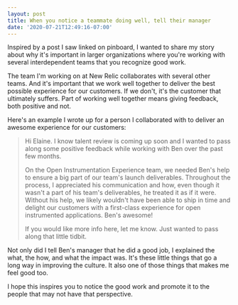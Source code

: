 ```yaml
---
layout: post
title: When you notice a teammate doing well, tell their manager
date: '2020-07-21T12:49:16-07:00'
---
```


Inspired by a post I saw linked on pinboard, I wanted to share my story about why it's important in larger organizations where you're working with several interdependent teams that you recognize good work.<!--more-->

The team I'm working on at New Relic collaborates with several other teams. And it's important that we work well together to deliver the best possible experience for our customers. If we don't, it's the customer that ultimately suffers. Part of working well together means giving feedback, both positive and not.

Here's an example I wrote up for a person I collaborated with to deliver an awesome experience for our customers:

> Hi Elaine. I know talent review is coming up soon and I wanted to pass along some positive feedback while working with Ben over the past few months.
>
> On the Open Instrumentation Experience team, we needed Ben's help to ensure a big part of our team's launch deliverables. Throughout the process, I appreciated his communication and how, even though it wasn't a part of his team's deliverables, he treated it as if it were. Without his help, we likely wouldn't have been able to ship in time and delight our customers with a first-class experience for open instrumented applications. Ben's awesome!
>
> If you would like more info here, let me know. Just wanted to pass along that little tidbit.

Not only did I tell Ben's manager that he did a good job, I explained the what, the how, and what the impact was. It's these little things that go a long way in improving the culture. It also one of those things that makes me feel good too.

I hope this inspires you to notice the good work and promote it to the people that may not have that perspective.
